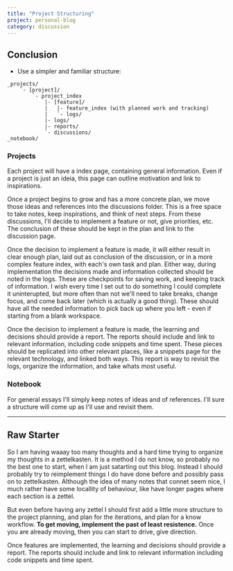 ```yaml
---
title: "Project Structuring"
project: personal-blog
category: discussion
---
```


## Conclusion

* Use a simpler and familiar structure:
```
_projects/
    `- [project]/
        `- project_index
            |- [feature]/
            |   |- feature_index (with planned work and tracking)
            |   `- logs/
            |- logs/
            |- reports/
            `- discussions/
_notebook/
```

### Projects

Each project will have a index page, containing general information. Even if a project is just an ideia, this page can outline motivation and link to inspirations.

Once a project begins to grow and has a more concrete plan, we move those ideas and references into the discussions folder. This is a free space to take notes, keep inspirations, and think of next steps. From these discussions, I'll decide to implement a feature or not, give priorities, etc. The conclusion of these should be kept in the plan and link to the discussion page.

Once the decision to implement a feature is made, it will either result in clear enough plan, laid out as conclusion of the discussion, or in a more complex feature index, with each's own task and plan. Either way, during implementation the decisions made and information collected should be noted in the logs. These are checkpoints for saving work, and keeping track of information. I wish every time I set out to do something I could complete it uninterupted, but more often than not we'll need to take breaks, change focus, and come back later (which is actually a good thing). These should have all the needed information to pick back up where you left - even if starting from a blank workspace.

Once the decision to implement a feature is made, the learning and decisions should provide a report. The reports should include and link to relevant information, including code snippets and time spent. These pieces should be replicated into other relevant places, like a snippets page for the relevant technology, and linked both ways. This report is way to revisit the logs, organize the information, and take whats most useful.

### Notebook

For general essays I'll simply keep notes of ideas and of references. I'll sure a structure will come up as I'll use and revisit them.

---

## Raw Starter

So I am having waaay too many thoughts and a hard time trying to organize my thoughts in a zettelkasten. It is a method I do not know, so probably no the best one to start, when I am just satarting out this blog. Instead I should probably try to reimplement things I do have done before and possibly pass on to zettelkasten. Although the idea of many notes that connet seem nice, I much rather have some locallity of behaviour, like have longer pages where each section is a zettel.

But even before having any zettel I should first add a little more structure to the project planning, and plan for the iterations, and plan for a know workflow. **To get moving, implement the past of least resistence.** Once you are already moving, then you can start to drive, give direction. 

Once features are implemented, the learning and decisions should provide a report. The reports should include and link to relevant information including code snippets and time spent.

